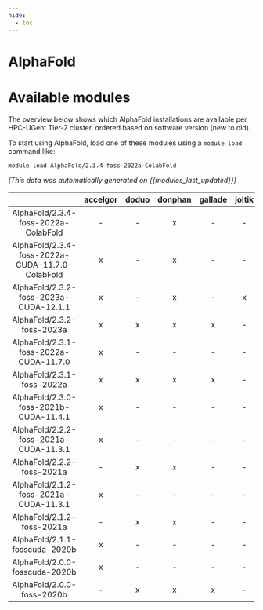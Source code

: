 ```yaml
---
hide:
  - toc
---
```


AlphaFold
=========

# Available modules


The overview below shows which AlphaFold installations are available per HPC-UGent Tier-2 cluster, ordered based on software version (new to old).

To start using AlphaFold, load one of these modules using a `module load` command like:

```shell
module load AlphaFold/2.3.4-foss-2022a-ColabFold
```

*(This data was automatically generated on {{modules_last_updated}})*  

| |accelgor|doduo|donphan|gallade|joltik|shinx|skitty|
| :---: | :---: | :---: | :---: | :---: | :---: | :---: | :---: |
|AlphaFold/2.3.4-foss-2022a-ColabFold|-|-|x|-|-|-|-|
|AlphaFold/2.3.4-foss-2022a-CUDA-11.7.0-ColabFold|x|-|x|-|-|-|-|
|AlphaFold/2.3.2-foss-2023a-CUDA-12.1.1|x|-|x|-|x|-|-|
|AlphaFold/2.3.2-foss-2023a|x|x|x|x|-|x|x|
|AlphaFold/2.3.1-foss-2022a-CUDA-11.7.0|x|-|-|-|-|-|-|
|AlphaFold/2.3.1-foss-2022a|x|x|x|x|-|-|-|
|AlphaFold/2.3.0-foss-2021b-CUDA-11.4.1|x|-|-|-|-|-|-|
|AlphaFold/2.2.2-foss-2021a-CUDA-11.3.1|x|-|-|-|-|-|-|
|AlphaFold/2.2.2-foss-2021a|-|x|x|-|-|-|-|
|AlphaFold/2.1.2-foss-2021a-CUDA-11.3.1|x|-|-|-|-|-|-|
|AlphaFold/2.1.2-foss-2021a|-|x|x|-|-|-|-|
|AlphaFold/2.1.1-fosscuda-2020b|x|-|-|-|-|-|-|
|AlphaFold/2.0.0-fosscuda-2020b|x|-|-|-|-|-|-|
|AlphaFold/2.0.0-foss-2020b|-|x|x|x|-|-|-|
